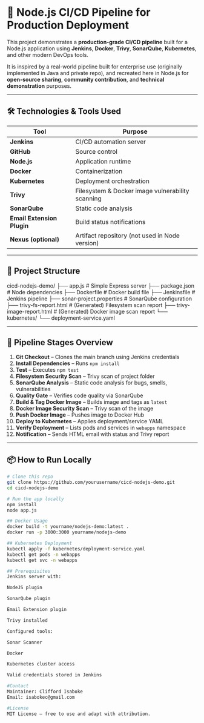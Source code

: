 # 🚀 Node.js CI/CD Pipeline for Production Deployment

This project demonstrates a **production-grade CI/CD pipeline** built for a Node.js application using **Jenkins**, **Docker**, **Trivy**, **SonarQube**, **Kubernetes**, and other modern DevOps tools.

It is inspired by a real-world pipeline built for enterprise use (originally implemented in Java and private repo), and recreated here in Node.js for **open-source sharing**, **community contribution**, and **technical demonstration** purposes.

---

## 🛠️ Technologies & Tools Used

| Tool | Purpose |
|------|---------|
| **Jenkins** | CI/CD automation server |
| **GitHub** | Source control |
| **Node.js** | Application runtime |
| **Docker** | Containerization |
| **Kubernetes** | Deployment orchestration |
| **Trivy** | Filesystem & Docker image vulnerability scanning |
| **SonarQube** | Static code analysis |
| **Email Extension Plugin** | Build status notifications |
| **Nexus (optional)** | Artifact repository (not used in Node version) |

---

## 📂 Project Structure

cicd-nodejs-demo/
├── app.js # Simple Express server
├── package.json # Node dependencies
├── Dockerfile # Docker build file
├── Jenkinsfile # Jenkins pipeline
├── sonar-project.properties # SonarQube configuration
├── trivy-fs-report.html # (Generated) Filesystem scan report
├── trivy-image-report.html # (Generated) Docker image scan report
└── kubernetes/
└── deployment-service.yaml


---

## 🧪 Pipeline Stages Overview

1. **Git Checkout** – Clones the main branch using Jenkins credentials  
2. **Install Dependencies** – Runs `npm install`  
3. **Test** – Executes `npm test`  
4. **Filesystem Security Scan** – Trivy scan of project folder  
5. **SonarQube Analysis** – Static code analysis for bugs, smells, vulnerabilities  
6. **Quality Gate** – Verifies code quality via SonarQube  
7. **Build & Tag Docker Image** – Builds image and tags as `latest`  
8. **Docker Image Security Scan** – Trivy scan of the image  
9. **Push Docker Image** – Pushes image to Docker Hub  
10. **Deploy to Kubernetes** – Applies deployment/service YAML  
11. **Verify Deployment** – Lists pods and services in `webapps` namespace  
12. **Notification** – Sends HTML email with status and Trivy report

---

## 📦 How to Run Locally

```bash
# Clone this repo
git clone https://github.com/yourusername/cicd-nodejs-demo.git
cd cicd-nodejs-demo

# Run the app locally
npm install
node app.js

## Docker Usage
docker build -t yourname/nodejs-demo:latest .
docker run -p 3000:3000 yourname/nodejs-demo

## Kubernetes Deployment
kubectl apply -f kubernetes/deployment-service.yaml
kubectl get pods -n webapps
kubectl get svc -n webapps

## Prerequisites
Jenkins server with:

NodeJS plugin

SonarQube plugin

Email Extension plugin

Trivy installed

Configured tools:

Sonar Scanner

Docker

Kubernetes cluster access

Valid credentials stored in Jenkins

#Contact
Maintainer: Clifford Isaboke
Email: isabokec@gmail.com

#License
MIT License — free to use and adapt with attribution.



